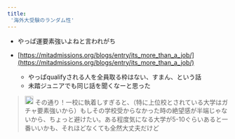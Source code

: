 ```yaml
---
title:
 '海外大受験のランダム性'
---
```


- やっぱ運要素強いよねと言われがち

- [https://mitadmissions.org/blogs/entry/its_more_than_a_job/](https://mitadmissions.org/blogs/entry/its_more_than_a_job/)
    - やっぱqualifyされる人を全員取る枠はない、すまん、という話
    - 未踏ジュニアでも同じ話を聞くなーと思った

> <img src='https://scrapbox.io/api/pages/blu3mo-public/yutarotanaka601/icon' alt='yutarotanaka601.icon' height="19.5"/> その通り！一校に執着しすぎると、（特に上位校とされている大学はガチャ要素強いから）もしその学校受からなかった時の絶望感が半端じゃないから、ちょっと避けたい。ある程度気になる大学が5-10ぐらいあると一番いいかも、それほどなくても全然大丈夫だけど
